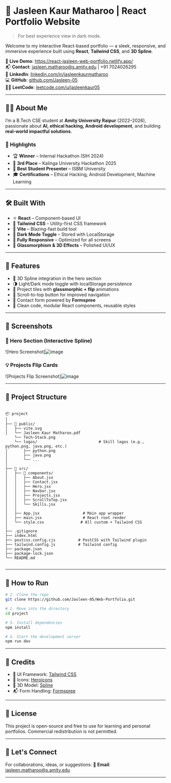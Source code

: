 # 💫 Jasleen Kaur Matharoo | React Portfolio Website

> For best experience view in dark mode.

Welcome to my interactive React-based portfolio — a sleek, responsive, and immersive experience built using **React**, **Tailwind CSS**, and **3D Spline**.

🔗 **Live Demo**: https://react-jasleen-web-portfolio.netlify.app/              
📬 **Contact**: jasleen.matharoo@s.amity.edu | +91 7024026295  
🔗 **LinkedIn**: [linkedin.com/in/jasleenkaurmatharoo](http://www.linkedin.com/in/jasleenkaurmatharoo)  
💻 **GitHub**: [github.com/Jasleen-05](https://github.com/Jasleen-05)  
👩‍💻 **LeetCode**: [leetcode.com/u/jasleenkaur05](https://leetcode.com/u/jasleenkaur05)

---

## 👩‍💻 About Me

I’m a B.Tech CSE student at **Amity University Raipur** (2022–2026), passionate about **AI, ethical hacking, Android development**, and building **real-world impactful solutions**.

### 🌟 Highlights

- 🏆 **Winner** – Internal Hackathon (SIH 2024)
- 🥉 **3rd Place** – Kalinga University Hackathon 2025
- 🥇 **Best Student Presenter** – ISBM University
- 🎓 **Certifications** – Ethical Hacking, Android Development, Machine Learning

---

## 🛠️ Built With

- ⚛️ **React** – Component-based UI
- 💨 **Tailwind CSS** – Utility-first CSS framework
- 🎯 **Vite** – Blazing-fast build tool
- 🧠 **Dark Mode Toggle** – Stored with LocalStorage
- 📱 **Fully Responsive** – Optimized for all screens
- 🧊 **Glassmorphism & 3D Effects** – Polished UI/UX

---

## 🚀 Features

- 🌌 3D Spline integration in the hero section
- 🌗 Light/Dark mode toggle with localStorage persistence
- 🧱 Project tiles with **glassmorphic + flip** animations
- 📄 Scroll-to-top button for improved navigation
- 💬 Contact form powered by **Formspree**
- 🎨 Clean code, modular React components, reusable styles

---

## 🧪 Screenshots

### 🌠 Hero Section (Interactive Spline)
![Hero Screenshot]![image](https://github.com/user-attachments/assets/0a165682-f07b-4c78-8937-7c2bf40b7429)


### 💡 Projects Flip Cards
![Projects Flip Screenshot]![image](https://github.com/user-attachments/assets/0f905e2f-eb98-4ebc-9064-e3a454b452ae)

---

## 📁 Project Structure

```

📦 project
│
├── 📁 public/
│   ├── vite.svg
│   └── Jasleen Kaur Matharoo.pdf
    └── Tech-Stack.png
    └── logos/                           # Skill logos (e.g., python.png, java.png, etc.)
│       ├── python.png
│       ├── java.png
│       └── ...
│
├── 📁 src/
│   ├── 📁 components/
│   │   ├── About.jsx
│   │   ├── Contact.jsx
│   │   ├── Hero.jsx
│   │   ├── Navbar.jsx
│   │   ├── Projects.jsx
│   │   ├── ScrollToTop.jsx
│   │   └── Skills.jsx
│   │
│   ├── App.jsx                   # Main app wrapper
│   ├── main.jsx                  # React root render
│   └── style.css                # All custom + Tailwind CSS
│
├── .gitignore
├── index.html                   
├── postcss.config.cjs          # PostCSS with Tailwind plugin
├── tailwind.config.js          # Tailwind config
├── package.json
├── package-lock.json
└── README.md                 


````

---

## 🧩 How to Run

```bash
# 1. Clone the repo
git clone https://github.com/Jasleen-05/Web-Portfolio.git

# 2. Move into the directory
cd project

# 3. Install dependencies
npm install

# 4. Start the development server
npm run dev
````

---

## 🙌 Credits

* 🎨 UI Framework: [Tailwind CSS](https://tailwindcss.com/)
* 🧠 Icons: [Heroicons](https://heroicons.com/)
* 🌌 3D Model: [Spline](https://spline.design/)
* 📬 Form Handling: [Formspree](https://formspree.io/)

---

## 📌 License

This project is open-source and free to use for learning and personal portfolios. Commercial redistribution is not permitted.

---

## 🤝 Let's Connect

For collaborations, ideas, or suggestions:
📧 **Email**: jasleen.matharoo@s.amity.edu

---
